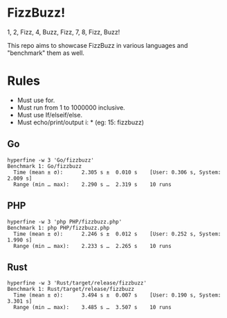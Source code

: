 # FizzBuzz!
1, 2, Fizz, 4, Buzz, Fizz, 7, 8, Fizz, Buzz!

This repo aims to showcase FizzBuzz in various languages and "benchmark" them as well.

# Rules
* Must use for.
* Must run from 1 to 1000000 inclusive.
* Must use If/elseif/else.
* Must echo/print/output i: * (eg: 15: fizzbuzz)

## Go
```
hyperfine -w 3 'Go/fizzbuzz'
Benchmark 1: Go/fizzbuzz
  Time (mean ± σ):      2.305 s ±  0.010 s    [User: 0.306 s, System: 2.009 s]
  Range (min … max):    2.290 s …  2.319 s    10 runs
```

## PHP
```
hyperfine -w 3 'php PHP/fizzbuzz.php'
Benchmark 1: php PHP/fizzbuzz.php
  Time (mean ± σ):      2.246 s ±  0.012 s    [User: 0.252 s, System: 1.990 s]
  Range (min … max):    2.233 s …  2.265 s    10 runs
```

## Rust
```
hyperfine -w 3 'Rust/target/release/fizzbuzz'
Benchmark 1: Rust/target/release/fizzbuzz
  Time (mean ± σ):      3.494 s ±  0.007 s    [User: 0.190 s, System: 3.301 s]
  Range (min … max):    3.485 s …  3.507 s    10 runs
```
